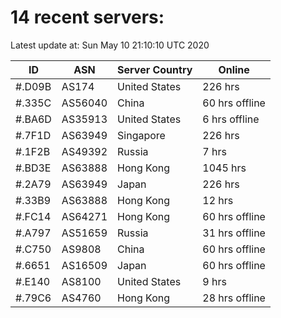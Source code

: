 # 14 recent servers:

Latest update at: Sun May 10 21:10:10 UTC 2020

| ID | ASN | Server Country | Online |
| -- | --- | -------------- | ------ |
| #.D09B | AS174 | United States | 226 hrs |
| #.335C | AS56040 | China | 60 hrs offline |
| #.BA6D | AS35913 | United States | 6 hrs offline |
| #.7F1D | AS63949 | Singapore | 226 hrs |
| #.1F2B | AS49392 | Russia | 7 hrs |
| #.BD3E | AS63888 | Hong Kong | 1045 hrs |
| #.2A79 | AS63949 | Japan | 226 hrs |
| #.33B9 | AS63888 | Hong Kong | 12 hrs |
| #.FC14 | AS64271 | Hong Kong | 60 hrs offline |
| #.A797 | AS51659 | Russia | 31 hrs offline |
| #.C750 | AS9808 | China | 60 hrs offline |
| #.6651 | AS16509 | Japan | 60 hrs offline |
| #.E140 | AS8100 | United States | 9 hrs |
| #.79C6 | AS4760 | Hong Kong | 28 hrs offline |

